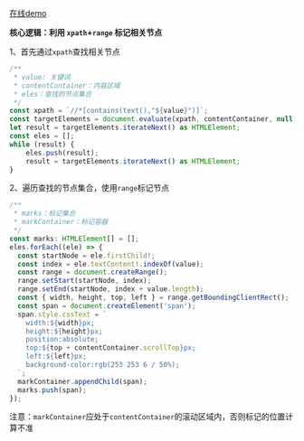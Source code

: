 [在线demo](https://hp-future.github.io/ctrl-f/)

**核心逻辑：利用 `xpath`+`range` 标记相关节点**

1、首先通过`xpath`查找相关节点

```typescript
/**
 * value: 关键词
 * contentContainer：内容区域
 * eles：查找的节点集合
 */
const xpath = `//*[contains(text(),"${value}")]`;
const targetElements = document.evaluate(xpath, contentContainer, null, XPathResult.ANY_TYPE, null);
let result = targetElements.iterateNext() as HTMLElement;
const eles = [];
while (result) {
    eles.push(result);
    result = targetElements.iterateNext() as HTMLElement;
}
```

2、遍历查找的节点集合，使用`range`标记节点

```typescript
/**
 * marks：标记集合
 * markContainer：标记容器
 */
const marks: HTMLElement[] = [];
eles.forEach((ele) => {
  const startNode = ele.firstChild!;
  const index = ele.textContent!.indexOf(value);
  const range = document.createRange();
  range.setStart(startNode, index);
  range.setEnd(startNode, index + value.length);
  const { width, height, top, left } = range.getBoundingClientRect();
  const span = document.createElement('span');
  span.style.cssText = `
    width:${width}px;
    height:${height}px;
    position:absolute;
    top:${top + contentContainer.scrollTop}px;
    left:${left}px;
    background-color:rgb(253 253 6 / 50%);
  `;
  markContainer.appendChild(span);
  marks.push(span);
});
```

注意：`markContainer`应处于`contentContainer`的滚动区域内，否则标记的位置计算不准
